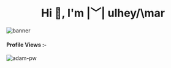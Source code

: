 
<h1 align="center">Hi 👋, I'm |﹀| ulhey/\mar</h1>

![banner](https://i.ibb.co/PFJHyYW/banner-git-HUb.png)


<p align="right"> <h4>Profile Views :-</h4> <img src="https://komarev.com/ghpvc/?username=adam-pw&label=Profile%20views&color=0e75b6&style=flat"
    alt="adam-pw" /> 
  </p>
  


<!--
## Titulo 2  
### Título 3
#### Título 4
##### Título 5
###### Título 6
**Negrita**
__Negrita__
_Cursiva_*Cursiva* ***Cursiva y negrita***

* Lista
    * Lista 2
    + Lista 2

1. Lista ordenada
2. Lista ordenada
    + item 1
        * Item 2
3. Lista ordenada
4. Lista ordenada
***
---
> esto es una cita
>
>>> esto es otra cita

`print("código en una frase")`
~~~
for char in text {
    print(char)
} 
esto es un código extenso
~~~
[nombre de link](https://moure.dev)

![Mi foto](https://i.ibb.co/rHS5Z9t/Imagen-de-Whats-App-2023-08-23-a-las-10-46-39.jpg)

<table>
    <tr>
    <th>Nombre </th>
    <th>Apellidos</th>
    <th>Edad</th>
    </tr>
    <tr>
    <td>Ramon</td>
    <td>Sanchez</td>
    <td>48</td>
    </tr>
</table>

**mulheyamar/mulheyamar** is a ✨ _special_ ✨ repository because its `README.md` (this file) appears on your GitHub profile.

Here are some ideas to get you started:

- 🔭 I’m currently working on ...
- 🌱 I’m currently learning ...
- 👯 I’m looking to collaborate on ...
- 🤔 I’m looking for help with ...
- 💬 Ask me about ...
- 📫 How to reach me: ...
- 😄 Pronouns: ...
- ⚡ Fun fact: ...
-->
